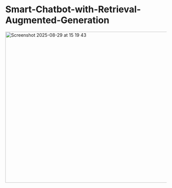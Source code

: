 # Smart-Chatbot-with-Retrieval-Augmented-Generation
<img width="1293" height="473" alt="Screenshot 2025-08-29 at 15 19 43" src="https://github.com/user-attachments/assets/ae2920a6-49b6-4f4e-bd45-fcb83e2601ae" />
